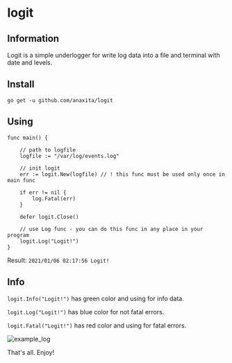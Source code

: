 # logit

## Information

Logit is a simple underlogger for write log data into a file and terminal with date and levels.

## Install
`go get -u github.com/anaxita/logit`

## Using
```
func main() {

	// path to logfile
	logfile := "/var/log/events.log"

	// init logit
	err := logit.New(logfile) // ! this func must be used only once in main func

	if err != nil {
		log.Fatal(err)
	}

	defer logit.Close()

	// use Log func - you can do this func in any place in your program
	logit.Log("Logit!")
}
```
Result: `2021/01/06 02:17:56 Logit!`
## Info

`logit.Info("Logit!")` has green color and using for info data.

`logit.Log("Logit!")` has blue color for not fatal errors.

`logit.Fatal("Logit!")` has red color and using for fatal errors.

![example_log](https://i.ibb.co/YkL9wZN/log.png)

That's all. Enjoy!
